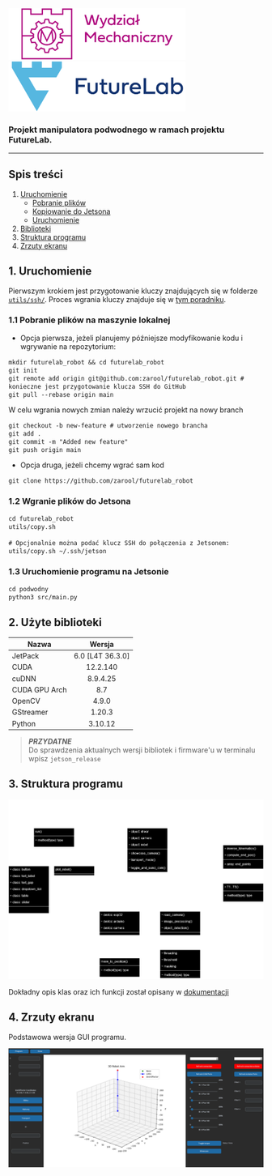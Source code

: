 
<img src="./docs/assets/pkwm.png" alt="PKWM logo" width="350"/> <img src="./docs/assets/futurelab.png" alt="FL logo" width="350"/>

### Projekt manipulatora podwodnego w ramach projektu FutureLab.

---

## Spis treści

1. [Uruchomienie](#startup)
    - [Pobranie plików](#startup1)
    - [Kopiowanie do Jetsona](#startup2)
    - [Uruchomienie](#startup3)
2. [Biblioteki](#dependencies)
3. [Struktura programu](#model)
4. [Zrzuty ekranu](#screenshots)

## 1. Uruchomienie

<a name="startup"></a>

Pierwszym krokiem jest przygotowanie kluczy znajdujących się w folderze [`utils/ssh/`](/utils/ssh).
Proces wgrania kluczy znajduje się w [tym poradniku](/docs/connect-to-jetson-ssh.md).


### 1.1 Pobranie plików na maszynie lokalnej

<a name="startup1"></a>

- Opcja pierwsza, jeżeli planujemy późniejsze modyfikowanie kodu i wgrywanie na repozytorium:

```shell
mkdir futurelab_robot && cd futurelab_robot
git init
git remote add origin git@github.com:zarool/futurelab_robot.git # konieczne jest przygotowanie klucza SSH do GitHub
git pull --rebase origin main
```
W celu wgrania nowych zmian należy wrzucić projekt na nowy branch
```shell
git checkout -b new-feature # utworzenie nowego brancha
git add .
git commit -m "Added new feature"
git push origin main
```

- Opcja druga, jeżeli chcemy wgrać sam kod

```shell
git clone https://github.com/zarool/futurelab_robot
```

### 1.2 Wgranie plików do Jetsona

<a name="startup2"></a>

```shell
cd futurelab_robot
utils/copy.sh

# Opcjonalnie można podać klucz SSH do połączenia z Jetsonem:
utils/copy.sh ~/.ssh/jetson
```

### 1.3 Uruchomienie programu na Jetsonie

<a name="startup3"></a>

```shell
cd podwodny
python3 src/main.py
```


## 2. Użyte biblioteki

<a name="dependencies"></a>

| Nazwa         | Wersja           |
|---------------|:----------------:|
| JetPack       | 6.0 [L4T 36.3.0] |
| CUDA          | 12.2.140         |
| cuDNN         | 8.9.4.25         |
| CUDA GPU Arch | 8.7              |
| OpenCV        | 4.9.0            |
| GStreamer     | 1.20.3           |
| Python        | 3.10.12          |

>*__PRZYDATNE__* </br>
>Do sprawdzenia aktualnych wersji bibliotek i firmware'u w terminalu wpisz `jetson_release`

## 3. Struktura programu

<a name="model"></a>

<img src="docs/assets/model/model.drawio.png" alt="Struktura modelu"></img>

Dokładny opis klas oraz ich funkcji został opisany w [dokumentacji](docs/documentation.md)

## 4. Zrzuty ekranu

<a name="screenshot"></a>

Podstawowa wersja GUI programu.

<img src="docs/assets/screenshots/v0.0.1.png" alt="Alpha version" width="900"></img>
